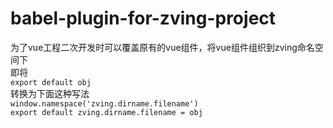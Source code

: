 babel-plugin-for-zving-project
==============================

为了vue工程二次开发时可以覆盖原有的vue组件，将vue组件组织到zving命名空间下    
即将  
```export default obj```  
转换为下面这种写法  
```window.namespace('zving.dirname.filename')```  
```export default zving.dirname.filename = obj```  